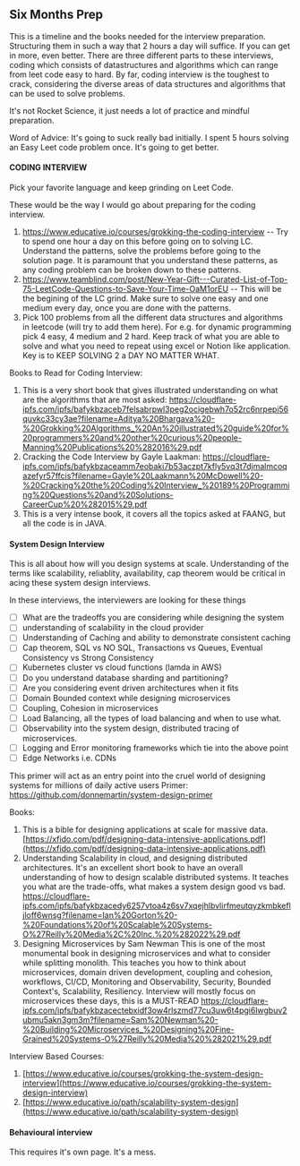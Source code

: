 ## Six Months Prep

This is a timeline and the books needed for the interview preparation. Structuring them in such a way that 2 hours a day will suffice. If you can get in more, even better.  There are three different parts to these interviews, coding which consists of datastructures and algorithms which can range from leet code easy to hard. By far, coding interview is the toughest to crack, considering the diverse areas of data structures and algorithms that can be used to solve problems.      

It's not Rocket Science, it just needs a lot of practice and mindful preparation. 

Word of Advice: It's going to suck really bad initially. I spent 5 hours solving an Easy Leet code problem once. It's going to get better.
#### CODING INTERVIEW
Pick your favorite language and keep grinding on Leet Code. 

These would be the way I would go about preparing for the coding interview. 
1. https://www.educative.io/courses/grokking-the-coding-interview -- Try to spend one hour a day on this before going on to solving LC. Understand the patterns, solve the problems before going to the solution page. It is paramount that you understand these patterns, as any coding problem can be broken down to these patterns.
2. https://www.teamblind.com/post/New-Year-Gift---Curated-List-of-Top-75-LeetCode-Questions-to-Save-Your-Time-OaM1orEU -- This will be the begining of the LC grind. Make sure to solve one easy and one medium every day, once you are done with the patterns. 
3. Pick 100 problems from all the different data structures and algorithms in leetcode (will try to add them here). For e.g. for dynamic programming pick 4 easy, 4 medium and 2 hard. Keep track of what you are able to solve and what you need to repeat using excel or Notion like application.
Key is to KEEP SOLVING 2 a DAY NO MATTER WHAT. 

Books to Read for Coding Interview:
1. This is a very short book that gives illustrated understanding on what are the algorithms that are most asked: https://cloudflare-ipfs.com/ipfs/bafykbzaceb7felsabrpwl3peg2ocigebwh7o52rc6nrpepi56quvkc33cy3ae?filename=Aditya%20Bhargava%20-%20Grokking%20Algorithms_%20An%20illustrated%20guide%20for%20programmers%20and%20other%20curious%20people-Manning%20Publications%20%282016%29.pdf 
2. Cracking the Code Interview by Gayle Laakman: 
https://cloudflare-ipfs.com/ipfs/bafykbzaceamm7eobaki7b53aczpt7kfly5vq3t7djmalmcoqazefyr57ffcis?filename=Gayle%20Laakmann%20McDowell%20-%20Cracking%20the%20Coding%20Interview_%20189%20Programming%20Questions%20and%20Solutions-CareerCup%20%282015%29.pdf
4.  This is a very intense book, it covers all the topics asked at FAANG, but all the code is in JAVA. 

#### System Design Interview
This is all about how will you design systems at scale. Understanding of the terms like scalability, reliablity, availability, cap theorem would be critical in acing these system design interviews. 

In these interviews, the interviewers are looking for these things
- [ ] What are the tradeoffs you are considering while designing the system
- [ ] understanding of scalability in the cloud provider
- [ ] Understanding of Caching and ability to demonstrate consistent caching
- [ ] Cap theorem, SQL vs NO SQL, Transactions vs Queues, Eventual Consistency vs Strong Consistency 
- [ ] Kubernetes cluster vs cloud functions (lamda in AWS)
- [ ] Do you understand database sharding and partitioning? 
- [ ] Are you considering event driven architectures when it fits
- [ ] Domain Bounded context while designing microservices
- [ ] Coupling, Cohesion in microservices
- [ ] Load Balancing, all the types of load balancing and when to use what. 
- [ ] Observability into the system design, distributed tracing of microservices. 
- [ ] Logging and Error monitoring frameworks which tie into the above point
- [ ] Edge Networks i.e. CDNs 
	 
This primer will act as an entry point into the cruel world of designing systems for millions of daily active users
Primer: https://github.com/donnemartin/system-design-primer 

Books:
1. This is a bible for designing applications at scale for massive data.  [https://xfido.com/pdf/designing-data-intensive-applications.pdf](https://xfido.com/pdf/designing-data-intensive-applications.pdf)
2. Understanding Scalability in cloud, and designing distributed architectures. It's an excellent short book to have an overall understanding of how to design scalable distributed systems. It teaches you what are the trade-offs, what makes a system design good vs bad. 
https://cloudflare-ipfs.com/ipfs/bafykbzacedy6257vtoa4z6sv7xqejhlbvlirfmeutqyzkmbkefljloff6wnsg?filename=Ian%20Gorton%20-%20Foundations%20of%20Scalable%20Systems-O%27Reilly%20Media%2C%20Inc.%20%282022%29.pdf
3. Designing Microservices by Sam Newman
This is one of the most monumental book in designing microservices and what to consider while splitting monolith. This teaches you how to think about microservices, domain driven development, coupling and cohesion, workflows, CI/CD, Monitoring and Observability, Security, Bounded Context's, Scalability, Resiliency. 
Interview will mostly focus on microservices these days, this is a MUST-READ
https://cloudflare-ipfs.com/ipfs/bafykbzacectebxidf3ow4rlszmd77cu3uw6t4pgi6lwgbuv2ubmu5akn3gm3m?filename=Sam%20Newman%20-%20Building%20Microservices_%20Designing%20Fine-Grained%20Systems-O%27Reilly%20Media%20%282021%29.pdf


Interview Based Courses:
1.    [https://www.educative.io/courses/grokking-the-system-design-interview](https://www.educative.io/courses/grokking-the-system-design-interview)
2.   [https://www.educative.io/path/scalability-system-design](https://www.educative.io/path/scalability-system-design)


#### Behavioural interview
This requires it's own page. It's a mess. 

